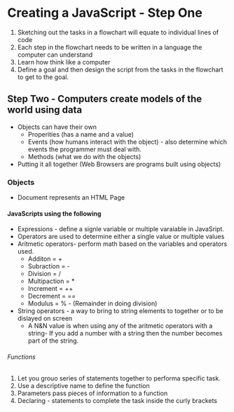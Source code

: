 # Creating a JavaScript - Step One
 1. Sketching out the tasks in a flowchart will equate to individual lines of code
 1. Each step in the flowchart needs to be written in a language the computer can understand
 1. Learn how think like a computer
 1. Define a goal and then design the script from the tasks in the flowchart to get to the goal.

## Step Two - Computers create models of the world using data
- Objects can have their own 
   - Properities (has a name and a value)
   - Events (how humans interact with the object) - also determine which events the programmer must deal with.
   - Methods (what we do with the objects)
- Putting it all together (Web Browsers are programs built using objects)

### Objects
- Document represents an HTML Page

#### JavaScripts using the following
- Expressions - define a signle variable or multiple varaiable in JavaSript.
- Operators are used to determine either a single value or multiple values
- Aritmetic operators- perform math based on the variables and operators used. 
  - Additon = +
  - Subraction = -
  - Division = /
  - Multipaction = *
  - Increment = ++
  - Decrement = ==
  - Modulus = % - (Remainder in doing division)
- String operators - a way to bring to string elements to together or to be dislayed on screen
   - A N&N value is when using any of the aritmetic operators with a string- If you add a number with a string then the number becomes part of the string.
###### Functions
1. Let you grouo series of statements together to performa specific task.
1. Use a descriptive name to define the function
1. Parameters pass pieces of information to a function
1. Declaring - statements to complete the task inside the curly brackets
